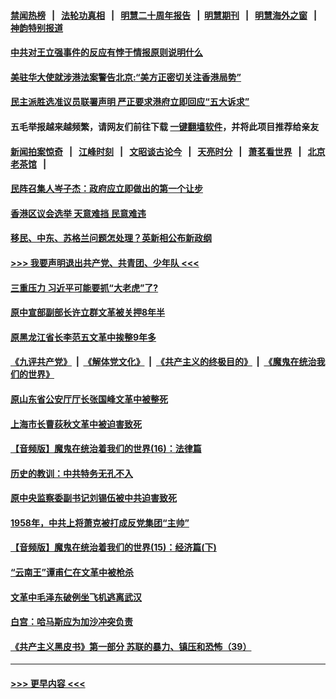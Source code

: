 #### [禁闻热榜](热点新闻.md?t=0)  &nbsp;&nbsp;|&nbsp;&nbsp; [法轮功真相](https://github.com/gfw-breaker/truth/blob/master/README.md?t=0) &nbsp;&nbsp;|&nbsp;&nbsp; [明慧二十周年报告](https://github.com/gfw-breaker/mh-reports/blob/master/README.md?t=0) &nbsp;&nbsp;|&nbsp;&nbsp;[明慧期刊](https://github.com/gfw-breaker/mh-qikan) &nbsp;&nbsp;|&nbsp;&nbsp; [明慧海外之窗](https://github.com/gfw-breaker/mh-news/blob/master/README.md?t=0) &nbsp;&nbsp;|&nbsp;&nbsp; [神韵特别报道](https://github.com/gfw-breaker/mh-news/blob/master/shenyun.md?t=0)
#### [中共对王立强事件的反应有悖于情报原则说明什么](../pages/soh186/317141.md?t=10180802) 
#### [美驻华大使就涉港法案警告北京:“美方正密切关注香港局势” ](../pages/soh186/316775.md?t=10180802) 
#### [民主派胜选准议员联署声明 严正要求港府立即回应“五大诉求”](../pages/soh186/316529.md?t=10180802) 
#### 五毛举报越来越频繁，请网友们前往下载 [一键翻墙软件](https://github.com/gfw-breaker/ssr-accounts)，并将此项目推荐给亲友
#### [新闻拍案惊奇](https://github.com/gfw-breaker/banned-news1/blob/master/pages/link4.md) &nbsp;&nbsp;|&nbsp;&nbsp; [江峰时刻](https://github.com/gfw-breaker/banned-news1/blob/master/pages/link4.md) &nbsp;&nbsp;|&nbsp;&nbsp; [文昭谈古论今](https://github.com/gfw-breaker/banned-news1/blob/master/pages/link4.md) &nbsp;&nbsp;|&nbsp;&nbsp; [天亮时分](https://github.com/gfw-breaker/banned-news1/blob/master/pages/link4.md) &nbsp;&nbsp;|&nbsp;&nbsp; [萧茗看世界](https://github.com/gfw-breaker/banned-news1/blob/master/pages/link4.md) &nbsp;&nbsp;|&nbsp;&nbsp; [北京老茶馆](https://github.com/gfw-breaker/banned-news1/blob/master/pages/link4.md) &nbsp;&nbsp;|&nbsp;&nbsp; 
#### [民阵召集人岑子杰：政府应立即做出的第一个让步](../pages/soh186/316481.md?t=10180802) 
#### [香港区议会选举 天意难挡  民意难违 ](../pages/soh186/316259.md?t=10180802) 
#### [移民、中东、苏格兰问题怎处理？英新相公布新政纲](../pages/soh186/287427.md?t=10180802) 
#### [>>> 我要声明退出共产党、共青团、少年队 <<<](https://github.com/begood0513/goodnews/blob/master/quit/letter.md) 
#### [三重压力 习近平可能要抓“大老虎”了?](../pages/soh186/261898.md?t=10180802) 
#### [原中宣部副部长许立群文革被关押8年半](../pages/soh186/260045.md?t=10180802) 
#### [原黑龙江省长李范五文革中挨整9年多](../pages/soh186/259762.md?t=10180802) 
#### [《九评共产党》](https://github.com/begood0513/9ping.md/blob/master/README.md) &nbsp;|&nbsp; [《解体党文化》](../../../../jtdwh.md/blob/master/README.md)  &nbsp;|&nbsp; [《共产主义的终极目的》](../../../../gczydzjmd.md/blob/master/README.md) &nbsp;|&nbsp; [《魔鬼在统治我们的世界》](../../../../mgztzwmdsj.md/blob/master/README.md) 
#### [原山东省公安厅厅长张国峰文革中被整死](../pages/soh186/259427.md?t=10180802) 
#### [上海市长曹荻秋文革中被迫害致死](../pages/soh186/259309.md?t=10180802) 
#### [【音频版】魔鬼在统治着我们的世界(16)：法律篇](../pages/soh186/259239.md?t=10180802) 
#### [历史的教训：中共特务无孔不入](../pages/soh186/259173.md?t=10180802) 
#### [原中央监察委副书记刘锡伍被中共迫害致死](../pages/soh186/259013.md?t=10180802) 
#### [1958年，中共上将萧克被打成反党集团“主帅”](../pages/soh186/258862.md?t=10180802) 
#### [【音频版】魔鬼在统治着我们的世界(15)：经济篇(下)](../pages/soh186/258802.md?t=10180802) 
#### [“云南王”谭甫仁在文革中被枪杀](../pages/soh186/258695.md?t=10180802) 
#### [文革中毛泽东破例坐飞机逃离武汉](../pages/soh186/258498.md?t=10180802) 
#### [白宫：哈马斯应为加沙冲突负责](../pages/soh186/256924.md?t=10180802) 
#### [《共产主义黑皮书》第一部分 苏联的暴力、镇压和恐怖（39）](../pages/soh186/256729.md?t=10180802) 

----
#### [ >>> 更早内容 <<< ](../indexes/soh186-earlier.md)
